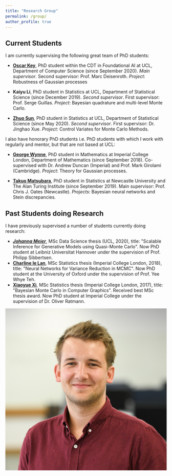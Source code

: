 ```yaml
---
title: "Research Group"
permalink: /group/
author_profile: true
---
```




## Current Students

I am currently supervising the following great team of PhD students:

* [**Oscar Key**](https://oscarkey.github.io), PhD student within the CDT in Foundational AI at UCL, Department of Computer Science (since September 2020). *Main supervisor*. Second supervisor: Prof. Marc Deisenroth. *Project*: Robustness of Gaussian processes

* **Kaiyu Li**, PhD student in Statistics at UCL, Department of Statistical Science (since December 2019). *Second supervisor*. First supervisor: Prof. Serge Guillas. *Project*: Bayesian quadrature and multi-level Monte Carlo. 

* [**Zhuo Sun**](https://jz-fun.github.io), PhD student in Statistics at UCL, Department of Statistical Science (since May 2020). *Second supervisor*. First supervisor: Dr. Jinghao Xue. *Project*: Control Variates for Monte Carlo Methods.

I also have honorary PhD students i.e. PhD students with which I work with regularly and mentor, but that are not based at UCL:

* [**George Wynne**](https://georgewynne.github.io/), PhD student in Mathematics at Imperial College London, Department of Mathematics (since September 2018). Co-supervised with Dr. Andrew Duncan (Imperial) and Prof. Mark Girolami (Cambridge). *Project*: Theory for Gaussian processes.

* [**Takuo Matsubara**](https://sites.google.com/view/takuomatsubara/home), PhD student in Statistics at Newcastle University and The Alan Turing Institute (since September 2019). Main supervisor: Prof. Chris J. Oates (Newcastle). *Projects*: Bayesian neural networks and Stein discrepancies.


## Past Students doing Research

I have previously supervised a number of students currently doing research:

* [***Johanna Meier***](https://de.linkedin.com/in/johanna-meier-3737a6195), MSc Data Science thesis (UCL, 2020), title: "Scalable Inference for Generative
Models using Quasi-Monte Carlo". Now PhD student at Leibniz Universitat Hannover under the supervision of Prof. Philipp Sibbertsen.
* [**Charline le Lan**](http://csml.stats.ox.ac.uk/people/lelan/), MSc Statistics thesis (Imperial College London, 2018), title: "Neural Networks for Variance Reduction in MCMC". Now PhD student at the University of Oxford under the supervision of Prof. Yee Whye Teh. 
* [**Xiaoyue Xi**](https://www.researchgate.net/profile/Xiaoyue_Xi), MSc Statistics thesis (Imperial College London, 2017), title: "Bayesian Monte Carlo in Computer Graphics". Received best MSc thesis award. Now PhD student at Imperial College under the supervision of Dr. Oliver Ratmann. 

![150,100](/images/fxbriol_website_photo.jpg)
